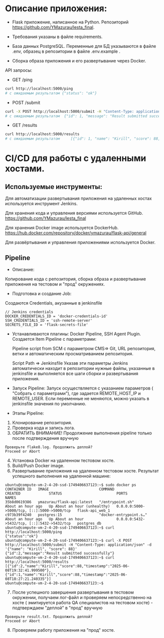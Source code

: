 # Описание приложения:

- Flask приложение, написанное на Python. Репозиторий https://github.com/YMazurau/lesta_final.

- Требования указаны в файле requirements.

- База данных PostgreSQL. Переменные для БД указываются в файле .env, образец в репозитории в файле .env.example .

- Сборка образа приложения и его развертывание через Docker.

API запросы:
- GET /ping
```bash
curl http://localhost:5000/ping
# с ожидаемым результатом {"status": "ok"}
```
- POST /submit
```bash
curl -X POST http://localhost:5000/submit -H "Content-Type: application/json" -d '{"name": "Kirill", "score": 88}'
# с ожидаемым результатом  {"id": 1, "message": "Result submitted successfully"}
```
- GET /results
```bash
curl http://localhost:5000/results
# с ожидаемым результатом     [{"id": 1, "name": "Kirill", "score": 88, "timestamp": "2025-06-07T11:44:09.729659"}]
```


# CI/CD для работы с удаленными хостами.

## Используемые инструменты:

Для автоматизации развертывания приложения на удаленных хостах используется инструмент Jenkins.

Для хранения кода и управления версиями используется GitHub. https://github.com/YMazurau/lesta_final

Для хранения Docker image используется DockerHub. https://hub.docker.com/repository/docker/ymazurau/flask-api/general

Для развёртывания и управления приложениями используется Docker. 


## Pipeline

- Описание:

Копирование кода с репозитория, сборка образа и развертывание приложения на тестовом и "прод" окружениях.

- Подготовка и создание Job:

Создаются Credentials, акузанные в jenkinsfile
```
// Jenkins credentials
DOCKER_CREDENTIALS_ID = 'docker-credentials-id'
SSH_CREDENTIALS_ID = 'ssh-remote-server'
SECRETS_FILE_ID = 'flask-secrets-file'
```
- Устанавливаются плагины: Docker Pipeline, SSH Agent Plugin.
Создается Item Pipeline c параметрами:

  Pipeline script from SCM с параметром CMS=> Git, URL репозитория, ветки и автоматическим просматриванием репозитория.

  Script Path => Jenkinsfile
Указав эти параметры Jenkins автоматически находит в репозитории нужные файлы, указанные в jenkinsfile и выполняется все шаги сборки и развертывания приложения.

- Запуск Pipeline:
Запуск осуществляется с указанием параметров ( "Собрать с параметрами"), где задается REMOTE_HOST_IP и REMOTE_USER. Если переменные не меняются, можно указать в jenkinsfile значения по умолчанию.


- Этапы Pipeline:
1. Клонирование репозитория.
2. Проверка кода и запись лога.
3. ОБРАТИТЬ ВНИМАНИЕ! Продолжение выполнения pipeline только после подтверждения вручную
```
Проверьте flake8.log. Продолжить деплой?
Proceed or Abort
```
4. Установка Docker на удаленном тестовом хосте.
5. Build/Push Docker image.
6. Развертывание приложения на удаленном тестовом хосте.
Результат успешного выполнения на удаленной машине:
```
ubuntu@compute-vm-2-4-20-ssd-1749406637123:~$ sudo docker ps
CONTAINER ID   IMAGE                       COMMAND                  CREATED             STATUS                         PORTS                                         NAMES
35b8d0619386   ymazurau/flask-api:latest   "/entrypoint.sh"         About an hour ago   Up About an hour (unhealthy)   0.0.0.0:5000->5000/tcp, [::]:5000->5000/tcp   flask-api_web_1
c973b39f4240   postgres:15                 "docker-entrypoint.s…"   About an hour ago   Up About an hour               0.0.0.0:5432->5432/tcp, [::]:5432->5432/tcp   postgres_db
ubuntu@compute-vm-2-4-20-ssd-1749406637123:~$ curl http://localhost:5000/ping
{"status":"ok"}
ubuntu@compute-vm-2-4-20-ssd-1749406637123:~$ curl -X POST http://localhost:5000/submit -H "Content-Type: application/json" -d '{"name": "Kirill", "score": 88}'
{"id":2,"message":"Result submitted successfully"}
ubuntu@compute-vm-2-4-20-ssd-1749406637123:~$ curl http://localhost:5000/results
[{"id":2,"name":"Kirill","score":88,"timestamp":"2025-06-08T19:32:41.999500"},{"id":1,"name":"Kirill","score":88,"timestamp":"2025-06-08T18:27:21.240335"}]
ubuntu@compute-vm-2-4-20-ssd-1749406637123:~$ 
```
7. После успешного завершения развертывания в тестовом окружении, получаем лог-файл и проверяем непосредственно на хосте ( эмитируется работа QA специалистов на тестовом хосте) - подтверждаем "деплой" в "прод" вручную
```
Проверьте result.txt. Продолжить деплой?
Proceed or Abort
```
8. Проверяем работу приложения на "прод" хосте.
